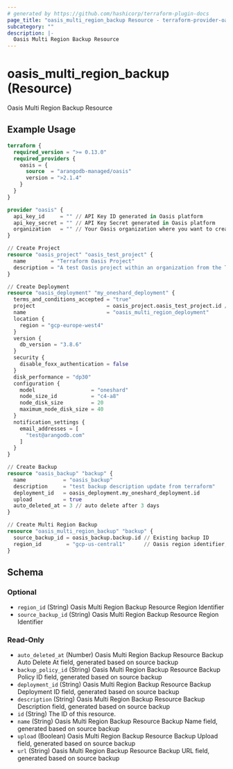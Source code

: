 ```yaml
---
# generated by https://github.com/hashicorp/terraform-plugin-docs
page_title: "oasis_multi_region_backup Resource - terraform-provider-oasis"
subcategory: ""
description: |-
  Oasis Multi Region Backup Resource
---
```


# oasis_multi_region_backup (Resource)

Oasis Multi Region Backup Resource

## Example Usage

```terraform
terraform {
  required_version = ">= 0.13.0"
  required_providers {
    oasis = {
      source  = "arangodb-managed/oasis"
      version = ">2.1.4"
    }
  }
}

provider "oasis" {
  api_key_id     = "" // API Key ID generated in Oasis platform
  api_key_secret = "" // API Key Secret generated in Oasis platform
  organization   = "" // Your Oasis organization where you want to create the resources
}

// Create Project
resource "oasis_project" "oasis_test_project" {
  name        = "Terraform Oasis Project"
  description = "A test Oasis project within an organization from the Terraform Provider"
}

// Create Deployment
resource "oasis_deployment" "my_oneshard_deployment" {
  terms_and_conditions_accepted = "true"
  project                       = oasis_project.oasis_test_project.id // Project id where deployment will be created
  name                          = "oasis_multi_region_deployment"
  location {
    region = "gcp-europe-west4"
  }
  version {
    db_version = "3.8.6"
  }
  security {
    disable_foxx_authentication = false
  }
  disk_performance = "dp30"
  configuration {
    model                  = "oneshard"
    node_size_id           = "c4-a8"
    node_disk_size         = 20
    maximum_node_disk_size = 40
  }
  notification_settings {
    email_addresses = [
      "test@arangodb.com"
    ]
  }
}

// Create Backup
resource "oasis_backup" "backup" {
  name            = "oasis_backup"
  description     = "test backup description update from terraform"
  deployment_id   = oasis_deployment.my_oneshard_deployment.id
  upload          = true
  auto_deleted_at = 3 // auto delete after 3 days
}

// Create Multi Region Backup
resource "oasis_multi_region_backup" "backup" {
  source_backup_id = oasis_backup.backup.id // Existing backup ID
  region_id        = "gcp-us-central1"      // Oasis region identifier, which is other than the deployment region
}
```

<!-- schema generated by tfplugindocs -->
## Schema

### Optional

- `region_id` (String) Oasis Multi Region Backup Resource Region Identifier
- `source_backup_id` (String) Oasis Multi Region Backup Resource Region Identifier

### Read-Only

- `auto_deleted_at` (Number) Oasis Multi Region Backup Resource Backup Auto Delete At field, generated based on source backup
- `backup_policy_id` (String) Oasis Multi Region Backup Resource Backup Policy ID field, generated based on source backup
- `deployment_id` (String) Oasis Multi Region Backup Resource Backup Deployment ID field, generated based on source backup
- `description` (String) Oasis Multi Region Backup Resource Backup Description field, generated based on source backup
- `id` (String) The ID of this resource.
- `name` (String) Oasis Multi Region Backup Resource Backup Name field, generated based on source backup
- `upload` (Boolean) Oasis Multi Region Backup Resource Backup Upload field, generated based on source backup
- `url` (String) Oasis Multi Region Backup Resource Backup URL field, generated based on source backup


